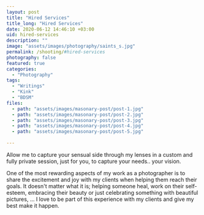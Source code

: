 ```yaml
---
layout: post
title: "Hired Services"
title_long: "Hired Services"
date: 2020-06-12 14:46:10 +03:00
uid: hired-services
description: ""
image: "assets/images/photography/saints_s.jpg"
permalink: /shooting/#hired-services
photography: false
featured: true
categories: 
  - "Photography"
tags:
  - "Writings"
  - "Kink"
  - "BDSM"
files:
  - path: "assets/images/masonary-post/post-1.jpg"
  - path: "assets/images/masonary-post/post-2.jpg"
  - path: "assets/images/masonary-post/post-3.jpg"
  - path: "assets/images/masonary-post/post-4.jpg"
  - path: "assets/images/masonary-post/post-5.jpg"
  
---
```


Allow me to capture your sensual side through my lenses in a custom and fully private session,
 just for you, to capture your needs.. your vision.

One of the most rewarding aspects of my work as a photographer is to share the excitement
and joy with my clients when helping them reach their goals. It doesn't matter what
it is; helping someone heal, work on their self-esteem, embracing their beauty or just 
celebrating something with beautiful pictures, ... I love to be part of this experience with
my clients and give my best make it happen. 